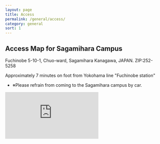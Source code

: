```yaml
---
layout: page
title: Access
permalink: /general/access/
category: general
sort: 1
---
```


## Access Map for Sagamihara Campus

Fuchinobe 5-10-1, Chuo-ward, Sagamihara Kanagawa, JAPAN.
ZIP:252-5258

Approximately 7 minutes on foot from Yokohama line "Fuchinobe station"

*   <span class="asterisk">※</span>Please refrain from coming to the Sagamihara campus by car.

<iframe class="map" frameborder="0" src="https://api.mapbox.com/styles/v1/mapconcierge02/cjm8jxj7af0cb2slfeksy12pl.html?fresh=true&amp;title=true&amp;access_token=pk.eyJ1IjoibWFwY29uY2llcmdlMDIiLCJhIjoiY2luendwdDdwMTlrd3VnbHlzcmFrbDFldiJ9.8T-zr4Q9B7MJwRtn4Skh8w#16.7/35.566600/139.402624/0"></iframe>
